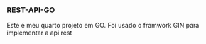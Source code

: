 ### REST-API-GO

Este é meu quarto projeto em GO.
Foi usado o framwork GIN para implementar a api rest